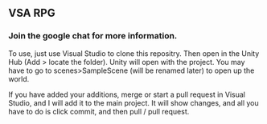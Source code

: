 ## VSA RPG

### Join the google chat for more information.

To use, just use Visual Studio to clone this repositry. Then open in the Unity Hub (Add > locate the folder). Unity will open with the project. You may have to go to scenes>SampleScene (will be renamed later) to open up the world.


If you have added your additions, merge or start a pull request in Visual Studio, and I will add it to the main project. It will show changes, and all you have to do is click commit, and then pull / pull request.
